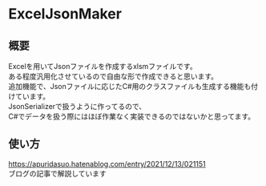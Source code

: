 # ExcelJsonMaker
## 概要  
Excelを用いてJsonファイルを作成するxlsmファイルです。  
ある程度汎用化させているので自由な形で作成できると思います。  
追加機能で、Jsonファイルに応じたC#用のクラスファイルも生成する機能も付けています。  
JsonSerializerで扱うように作ってるので、  
C#でデータを扱う際にはほぼ作業なく実装できるのではないかと思ってます。  
## 使い方  
https://apuridasuo.hatenablog.com/entry/2021/12/13/021151  
ブログの記事で解説しています
